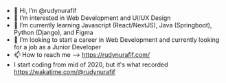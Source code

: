 - 👋 Hi, I’m @rudynurafif
- 👀 I’m interested in Web Development and UI/UX Design
- 🌱 I’m currently learning Javascript (React/NextJS), Java (Springboot), Python (Django), and Figma
- 💞️ I’m looking to start a career in Web Development and currently looking for a job as a Junior Developer
- 📫 How to reach me --> https://rudynurafif.com/
- I start coding from mid of 2020, but it's what recorded https://wakatime.com/@rudynurafif
